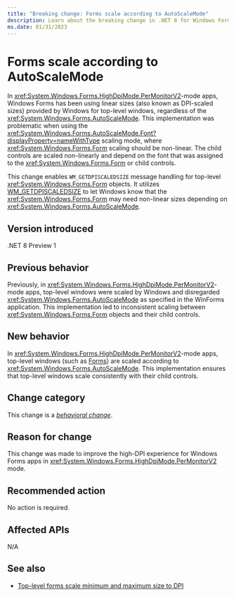 ```yaml
---
title: "Breaking change: Forms scale according to AutoScaleMode"
description: Learn about the breaking change in .NET 8 for Windows Forms where top-level windows in PerMonitorV2-mode apps scale according to AutoScaleMode.
ms.date: 01/31/2023
---
```

# Forms scale according to AutoScaleMode

In <xref:System.Windows.Forms.HighDpiMode.PerMonitorV2>-mode apps, Windows Forms has been using linear sizes (also known as DPI-scaled sizes) provided by Windows for top-level windows, regardless of the <xref:System.Windows.Forms.AutoScaleMode>. This implementation was problematic when using the <xref:System.Windows.Forms.AutoScaleMode.Font?displayProperty=nameWithType> scaling mode, where <xref:System.Windows.Forms.Form> scaling should be non-linear. The child controls are scaled non-linearly and depend on the font that was assigned to the <xref:System.Windows.Forms.Form> or child controls.

This change enables `WM_GETDPISCALEDSIZE` message handling for top-level <xref:System.Windows.Forms.Form> objects. It utilizes [WM_GETDPISCALEDSIZE](/windows/win32/hidpi/wm-getdpiscaledsize) to let Windows know that the <xref:System.Windows.Forms.Form> may need non-linear sizes depending on <xref:System.Windows.Forms.AutoScaleMode>.

## Version introduced

.NET 8 Preview 1

## Previous behavior

Previously, in <xref:System.Windows.Forms.HighDpiMode.PerMonitorV2>-mode apps, top-level windows were scaled by Windows and disregarded <xref:System.Windows.Forms.AutoScaleMode> as specified in the WinForms application. This implementation led to inconsistent scaling between <xref:System.Windows.Forms.Form> objects and their child controls.

## New behavior

In <xref:System.Windows.Forms.HighDpiMode.PerMonitorV2>-mode apps, top-level windows (such as [Forms](xref:System.Windows.Forms.Form)) are scaled according to <xref:System.Windows.Forms.AutoScaleMode>. This implementation ensures that top-level windows scale consistently with their child controls.

## Change category

This change is a [*behavioral change*](../../categories.md#behavioral-change).

## Reason for change

This change was made to improve the high-DPI experience for Windows Forms apps in <xref:System.Windows.Forms.HighDpiMode.PerMonitorV2> mode.

## Recommended action

No action is required.

## Affected APIs

N/A

## See also

- [Top-level forms scale minimum and maximum size to DPI](forms-scale-size-to-dpi.md)
